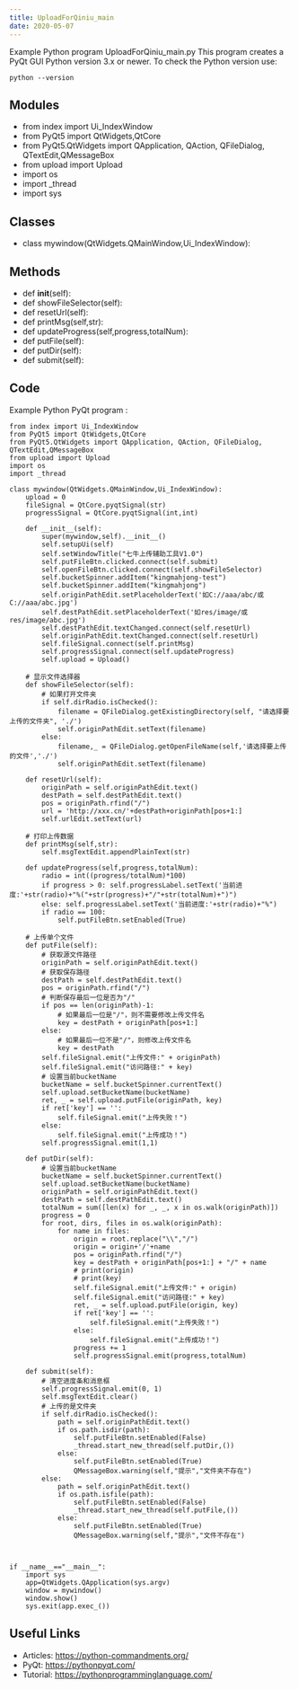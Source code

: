 ```yaml
---
title: UploadForQiniu_main
date: 2020-05-07
---
```

Example Python program UploadForQiniu_main.py
This program creates a PyQt GUI
Python version 3.x or newer.
To check the Python version use:

    python --version

## Modules

* from index import Ui_IndexWindow
* from PyQt5 import QtWidgets,QtCore
* from PyQt5.QtWidgets import QApplication, QAction, QFileDialog, QTextEdit,QMessageBox
* from upload import Upload
* import os
* import _thread
* import sys

## Classes

* class mywindow(QtWidgets.QMainWindow,Ui_IndexWindow):

## Methods

* def __init__(self):
* def showFileSelector(self):
* def resetUrl(self):
* def printMsg(self,str):
* def updateProgress(self,progress,totalNum):
* def putFile(self):
* def putDir(self):
* def submit(self):

## Code

Example Python PyQt program :

    
    from index import Ui_IndexWindow
    from PyQt5 import QtWidgets,QtCore
    from PyQt5.QtWidgets import QApplication, QAction, QFileDialog, QTextEdit,QMessageBox
    from upload import Upload
    import os
    import _thread
    
    class mywindow(QtWidgets.QMainWindow,Ui_IndexWindow):
        upload = 0
        fileSignal = QtCore.pyqtSignal(str)
        progressSignal = QtCore.pyqtSignal(int,int)
    
        def __init__(self):
            super(mywindow,self).__init__()
            self.setupUi(self)
            self.setWindowTitle("七牛上传辅助工具V1.0")
            self.putFileBtn.clicked.connect(self.submit)
            self.openFileBtn.clicked.connect(self.showFileSelector)
            self.bucketSpinner.addItem("kingmahjong-test")
            self.bucketSpinner.addItem("kingmahjong")
            self.originPathEdit.setPlaceholderText('如C://aaa/abc/或C://aaa/abc.jpg')
            self.destPathEdit.setPlaceholderText('如res/image/或res/image/abc.jpg')
            self.destPathEdit.textChanged.connect(self.resetUrl)
            self.originPathEdit.textChanged.connect(self.resetUrl)
            self.fileSignal.connect(self.printMsg)
            self.progressSignal.connect(self.updateProgress)
            self.upload = Upload()
    
        # 显示文件选择器
        def showFileSelector(self):
            # 如果打开文件夹
            if self.dirRadio.isChecked():
                filename = QFileDialog.getExistingDirectory(self, "请选择要上传的文件夹", './')
                self.originPathEdit.setText(filename)
            else:
                filename,_ = QFileDialog.getOpenFileName(self,'请选择要上传的文件','./')
                self.originPathEdit.setText(filename)
    
        def resetUrl(self):
            originPath = self.originPathEdit.text()
            destPath = self.destPathEdit.text()
            pos = originPath.rfind("/")
            url = 'http://xxx.cn/'+destPath+originPath[pos+1:]
            self.urlEdit.setText(url)
    
        # 打印上传数据
        def printMsg(self,str):
            self.msgTextEdit.appendPlainText(str)
    
        def updateProgress(self,progress,totalNum):
            radio = int((progress/totalNum)*100)
            if progress > 0: self.progressLabel.setText('当前进度:'+str(radio)+"%("+str(progress)+"/"+str(totalNum)+")")
            else: self.progressLabel.setText('当前进度:'+str(radio)+"%")
            if radio == 100:
                self.putFileBtn.setEnabled(True)
    
        # 上传单个文件
        def putFile(self):
            # 获取源文件路径
            originPath = self.originPathEdit.text()
            # 获取保存路径
            destPath = self.destPathEdit.text()
            pos = originPath.rfind("/")
            # 判断保存最后一位是否为"/"
            if pos == len(originPath)-1:
                # 如果最后一位是"/"，则不需要修改上传文件名
                key = destPath + originPath[pos+1:]
            else:
                # 如果最后一位不是"/"，则修改上传文件名
                key = destPath
            self.fileSignal.emit("上传文件:" + originPath)
            self.fileSignal.emit("访问路径:" + key)
            # 设置当前bucketName
            bucketName = self.bucketSpinner.currentText()
            self.upload.setBucketName(bucketName)
            ret, _ = self.upload.putFile(originPath, key)
            if ret['key'] == '':
                self.fileSignal.emit("上传失败！")
            else:
                self.fileSignal.emit("上传成功！")
            self.progressSignal.emit(1,1)
    
        def putDir(self):
            # 设置当前bucketName
            bucketName = self.bucketSpinner.currentText()
            self.upload.setBucketName(bucketName)
            originPath = self.originPathEdit.text()
            destPath = self.destPathEdit.text()
            totalNum = sum([len(x) for _, _, x in os.walk(originPath)])
            progress = 0
            for root, dirs, files in os.walk(originPath):
                for name in files:
                    origin = root.replace("\\","/")
                    origin = origin+'/'+name
                    pos = originPath.rfind("/")
                    key = destPath + originPath[pos+1:] + "/" + name
                    # print(origin)
                    # print(key)
                    self.fileSignal.emit("上传文件:" + origin)
                    self.fileSignal.emit("访问路径:" + key)
                    ret, _ = self.upload.putFile(origin, key)
                    if ret['key'] == '':
                        self.fileSignal.emit("上传失败！")
                    else:
                        self.fileSignal.emit("上传成功！")
                    progress += 1
                    self.progressSignal.emit(progress,totalNum)
    
        def submit(self):
            # 清空进度条和消息框
            self.progressSignal.emit(0, 1)
            self.msgTextEdit.clear()
            # 上传的是文件夹
            if self.dirRadio.isChecked():
                path = self.originPathEdit.text()
                if os.path.isdir(path):
                    self.putFileBtn.setEnabled(False)
                    _thread.start_new_thread(self.putDir,())
                else:
                    self.putFileBtn.setEnabled(True)
                    QMessageBox.warning(self,"提示","文件夹不存在")
            else:
                path = self.originPathEdit.text()
                if os.path.isfile(path):
                    self.putFileBtn.setEnabled(False)
                    _thread.start_new_thread(self.putFile,())
                else:
                    self.putFileBtn.setEnabled(True)
                    QMessageBox.warning(self,"提示","文件不存在")
    
    
    
    if __name__=="__main__":
        import sys
        app=QtWidgets.QApplication(sys.argv)
        window = mywindow()
        window.show()
        sys.exit(app.exec_())

## Useful Links

- Articles: https://python-commandments.org/
- PyQt: https://pythonpyqt.com/
- Tutorial: https://pythonprogramminglanguage.com/
